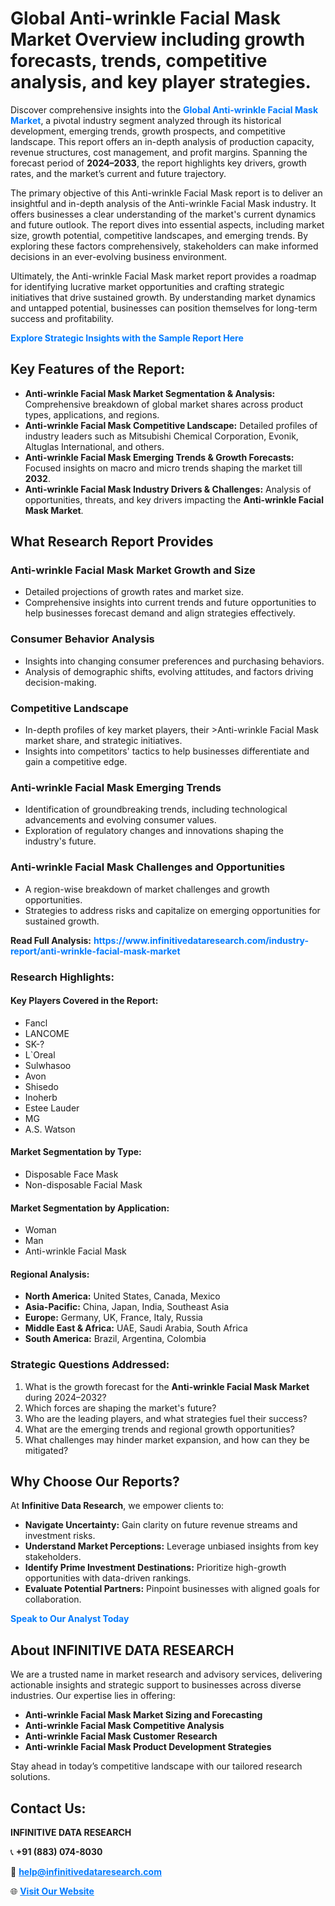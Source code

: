 <h1>Global Anti-wrinkle Facial Mask Market Overview including growth forecasts, trends, competitive analysis, and key player strategies.</h1>
<p>
Discover comprehensive insights into the 
<a href="https://www.infinitivedataresearch.com/industry-report/anti-wrinkle-facial-mask-market" rel="dofollow" style="color: #007BFF; text-decoration: none;"><strong>Global Anti-wrinkle Facial Mask Market</strong></a>, a pivotal industry segment analyzed through its historical development, emerging trends, growth prospects, and competitive landscape. This report offers an in-depth analysis of production capacity, revenue structures, cost management, and profit margins. Spanning the forecast period of <strong>2024–2033</strong>, the report highlights key drivers, growth rates, and the market’s current and future trajectory.
</p>
<p>
The primary objective of this Anti-wrinkle Facial Mask report is to deliver an insightful and in-depth analysis of the Anti-wrinkle Facial Mask industry. It offers businesses a clear understanding of the market's current dynamics and future outlook. The report dives into essential aspects, including market size, growth potential, competitive landscapes, and emerging trends. By exploring these factors comprehensively, stakeholders can make informed decisions in an ever-evolving business environment.
</p>
<p>
Ultimately, the Anti-wrinkle Facial Mask market report provides a roadmap for identifying lucrative market opportunities and crafting strategic initiatives that drive sustained growth. By understanding market dynamics and untapped potential, businesses can position themselves for long-term success and profitability.
</p>
<p>
<a href="https://www.infinitivedataresearch.com/request-sample/reportId=107335" style="color: #007BFF; text-decoration: none;"><strong>Explore Strategic Insights with the Sample Report Here</strong></a>
</p>

<h2>Key Features of the Report:</h2>
<ul>
<li><strong>Anti-wrinkle Facial Mask Market Segmentation & Analysis:</strong> Comprehensive breakdown of global market shares across product types, applications, and regions.</li>
<li><strong>Anti-wrinkle Facial Mask Competitive Landscape:</strong> Detailed profiles of industry leaders such as Mitsubishi Chemical Corporation, Evonik, Altuglas International, and others.</li>
<li><strong>Anti-wrinkle Facial Mask Emerging Trends & Growth Forecasts:</strong> Focused insights on macro and micro trends shaping the market till <strong>2032</strong>.</li>
<li><strong>Anti-wrinkle Facial Mask Industry Drivers & Challenges:</strong> Analysis of opportunities, threats, and key drivers impacting the <strong>Anti-wrinkle Facial Mask Market</strong>.</li>
</ul>

<h2>What Research Report Provides</h2>
<h3>Anti-wrinkle Facial Mask Market Growth and Size</h3>
<ul>
<li>Detailed projections of growth rates and market size.</li>
<li>Comprehensive insights into current trends and future opportunities to help businesses forecast demand and align strategies effectively.</li>
</ul>

<h3>Consumer Behavior Analysis</h3>
<ul>
<li>Insights into changing consumer preferences and purchasing behaviors.</li>
<li>Analysis of demographic shifts, evolving attitudes, and factors driving decision-making.</li>
</ul>

<h3>Competitive Landscape</h3>
<ul>
<li>In-depth profiles of key market players, their >Anti-wrinkle Facial Mask market share, and strategic initiatives.</li>
<li>Insights into competitors' tactics to help businesses differentiate and gain a competitive edge.</li>
</ul>

<h3>Anti-wrinkle Facial Mask Emerging Trends</h3>
<ul>
<li>Identification of groundbreaking trends, including technological advancements and evolving consumer values.</li>
<li>Exploration of regulatory changes and innovations shaping the industry's future.</li>
</ul>

<h3>Anti-wrinkle Facial Mask Challenges and Opportunities</h3>
<ul>
<li>A region-wise breakdown of market challenges and growth opportunities.</li>
<li>Strategies to address risks and capitalize on emerging opportunities for sustained growth.</li>
</ul>
<p><strong>Read Full Analysis:</strong> <a href="https://www.infinitivedataresearch.com/industry-report/anti-wrinkle-facial-mask-market" rel="dofollow" style="color: #007BFF; text-decoration: none;"><strong>https://www.infinitivedataresearch.com/industry-report/anti-wrinkle-facial-mask-market</strong></a></p>
<h3>Research Highlights:</h3>
<h4>Key Players Covered in the Report:</h4>
<ul><li>Fancl</li><li>LANCOME</li><li>SK-?</li><li>L`Oreal</li><li>Sulwhasoo</li><li>Avon</li><li>Shisedo</li><li>Inoherb</li><li>Estee Lauder</li><li>MG</li><li>A.S. Watson</li></ul>
<h4>Market Segmentation by Type:</h4>
<ul><li>Disposable Face Mask</li><li>Non-disposable Facial Mask</li></ul>
<h4>Market Segmentation by Application:</h4>
<ul><li>Woman</li><li>Man</li><li>Anti-wrinkle Facial Mask</li></ul>

<h4>Regional Analysis:</h4>
<ul>
<li><strong>North America:</strong> United States, Canada, Mexico</li>
<li><strong>Asia-Pacific:</strong> China, Japan, India, Southeast Asia</li>
<li><strong>Europe:</strong> Germany, UK, France, Italy, Russia</li>
<li><strong>Middle East & Africa:</strong> UAE, Saudi Arabia, South Africa</li>
<li><strong>South America:</strong> Brazil, Argentina, Colombia</li>
</ul>

<h3>Strategic Questions Addressed:</h3>
<ol>
<li>What is the growth forecast for the <strong>Anti-wrinkle Facial Mask Market</strong> during 2024–2032?</li>
<li>Which forces are shaping the market's future?</li>
<li>Who are the leading players, and what strategies fuel their success?</li>
<li>What are the emerging trends and regional growth opportunities?</li>
<li>What challenges may hinder market expansion, and how can they be mitigated?</li>
</ol>

<h2>Why Choose Our Reports?</h2>
<p>At <strong>Infinitive Data Research</strong>, we empower clients to:</p>
<ul>
<li><strong>Navigate Uncertainty:</strong> Gain clarity on future revenue streams and investment risks.</li>
<li><strong>Understand Market Perceptions:</strong> Leverage unbiased insights from key stakeholders.</li>
<li><strong>Identify Prime Investment Destinations:</strong> Prioritize high-growth opportunities with data-driven rankings.</li>
<li><strong>Evaluate Potential Partners:</strong> Pinpoint businesses with aligned goals for collaboration.</li>
</ul>
<p><a href="https://www.infinitivedataresearch.com/industry-report/anti-wrinkle-facial-mask-market" rel="dofollow" style="color: #007BFF; text-decoration: none;"><strong>Speak to Our Analyst Today</strong></a></p>

<h2>About INFINITIVE DATA RESEARCH</h2>
<p>We are a trusted name in market research and advisory services, delivering actionable insights and strategic support to businesses across diverse industries. Our expertise lies in offering:</p>
<ul>
<li><strong>Anti-wrinkle Facial Mask Market Sizing and Forecasting</strong></li>
<li><strong>Anti-wrinkle Facial Mask Competitive Analysis</strong></li>
<li><strong>Anti-wrinkle Facial Mask Customer Research</strong></li>
<li><strong>Anti-wrinkle Facial Mask Product Development Strategies</strong></li>
</ul>
<p>Stay ahead in today’s competitive landscape with our tailored research solutions.</p>

<h2>Contact Us:</h2>
<p><strong>INFINITIVE DATA RESEARCH</strong></p>
<p>📞 <strong>+91 (883) 074-8030</strong></p>
<p>📧 <strong><a href="mailto:help@infinitivedataresearch.com" style="color: #007BFF;">help@infinitivedataresearch.com</a></strong></p>
<p>🌐 <strong><a href="https://www.infinitivedataresearch.com" rel="dofollow" style="color: #007BFF;">Visit Our Website</a></strong></p>